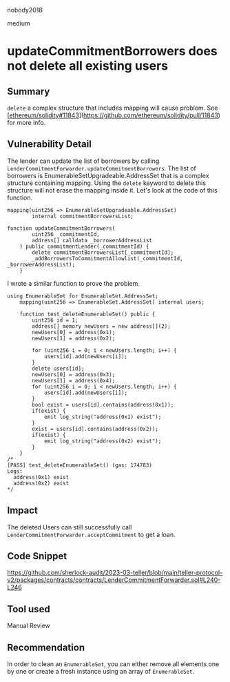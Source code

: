nobody2018

medium

# updateCommitmentBorrowers does not delete all existing users

## Summary

`delete` a complex structure that includes mapping will cause problem. See [[ethereum/solidity#11843](https://github.com/ethereum/solidity/pull/11843)](https://github.com/ethereum/solidity/pull/11843) for more info.

## Vulnerability Detail

The lender can update the list of borrowers by calling `LenderCommitmentForwarder.updateCommitmentBorrowers`. The list of borrowers is EnumerableSetUpgradeable.AddressSet that is a complex structure containing mapping. Using the `delete` keyword to delete this structure will not erase the mapping inside it. Let's look at the code of this function.

```solidity
mapping(uint256 => EnumerableSetUpgradeable.AddressSet)
        internal commitmentBorrowersList;
        
function updateCommitmentBorrowers(
        uint256 _commitmentId,
        address[] calldata _borrowerAddressList
    ) public commitmentLender(_commitmentId) {
        delete commitmentBorrowersList[_commitmentId];
        _addBorrowersToCommitmentAllowlist(_commitmentId, _borrowerAddressList);
    }
```

I wrote a similar function to prove the problem.

```solidity
using EnumerableSet for EnumerableSet.AddressSet;
    mapping(uint256 => EnumerableSet.AddressSet) internal users;
    
    function test_deleteEnumerableSet() public {
        uint256 id = 1;
        address[] memory newUsers = new address[](2);
        newUsers[0] = address(0x1);
        newUsers[1] = address(0x2);

        for (uint256 i = 0; i < newUsers.length; i++) {
            users[id].add(newUsers[i]);
        }
        delete users[id];
        newUsers[0] = address(0x3);
        newUsers[1] = address(0x4);
        for (uint256 i = 0; i < newUsers.length; i++) {
            users[id].add(newUsers[i]);
        }
        bool exist = users[id].contains(address(0x1));
        if(exist) {
            emit log_string("address(0x1) exist");
        }
        exist = users[id].contains(address(0x2));
        if(exist) {
            emit log_string("address(0x2) exist");
        }
    }
/*
[PASS] test_deleteEnumerableSet() (gas: 174783)
Logs:
  address(0x1) exist
  address(0x2) exist
*/
```

## Impact

The deleted Users can still successfully call `LenderCommitmentForwarder.acceptCommitment` to get a loan.

## Code Snippet

https://github.com/sherlock-audit/2023-03-teller/blob/main/teller-protocol-v2/packages/contracts/contracts/LenderCommitmentForwarder.sol#L240-L246

## Tool used

Manual Review

## Recommendation

In order to clean an `EnumerableSet`, you can either remove all elements one by one or create a fresh instance using an array of `EnumerableSet`.